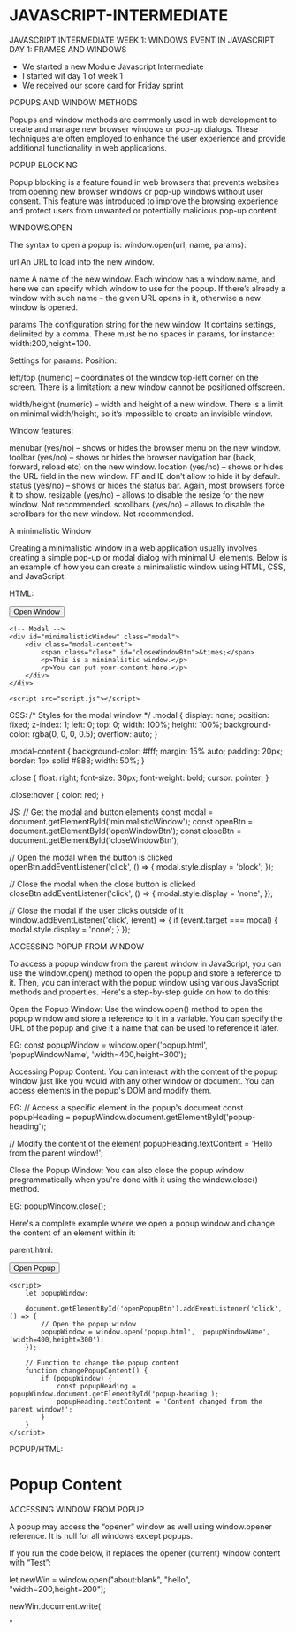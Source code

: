# JAVASCRIPT-INTERMEDIATE

JAVASCRIPT INTERMEDIATE
WEEK 1: WINDOWS EVENT IN JAVASCRIPT
DAY 1: FRAMES AND WINDOWS
-	We started a new Module Javascript Intermediate
-	I started wit day 1 of week 1
-	We received our score card for Friday sprint

POPUPS AND WINDOW METHODS

Popups and window methods are commonly used in web development to create and manage new browser windows or pop-up dialogs. These techniques are often employed to enhance the user experience and provide additional functionality in web applications.

POPUP BLOCKING

Popup blocking is a feature found in web browsers that prevents websites from opening new browser windows or pop-up windows without user consent. This feature was introduced to improve the browsing experience and protect users from unwanted or potentially malicious pop-up content.

WINDOWS.OPEN

The syntax to open a popup is: window.open(url, name, params):

url
An URL to load into the new window.

name
A name of the new window. Each window has a window.name, and here we can specify which window to use for the popup. If there’s already a window with such name – the given URL opens in it, otherwise a new window is opened.

params
The configuration string for the new window. It contains settings, delimited by a comma. There must be no spaces in params, for instance: width:200,height=100.

Settings for params:
Position:

left/top (numeric) – coordinates of the window top-left corner on the screen. There is a limitation: a new window cannot be positioned offscreen.

width/height (numeric) – width and height of a new window. There is a limit on minimal width/height, so it’s impossible to create an invisible window.

Window features:

menubar (yes/no) – shows or hides the browser menu on the new window.
toolbar (yes/no) – shows or hides the browser navigation bar (back, forward, reload etc) on the new window.
location (yes/no) – shows or hides the URL field in the new window. FF and IE don’t allow to hide it by default.
status (yes/no) – shows or hides the status bar. Again, most browsers force it to show.
resizable (yes/no) – allows to disable the resize for the new window. Not recommended.
scrollbars (yes/no) – allows to disable the scrollbars for the new window. Not recommended.

A minimalistic Window

Creating a minimalistic window in a web application usually involves creating a simple pop-up or modal dialog with minimal UI elements. Below is an example of how you can create a minimalistic window using HTML, CSS, and JavaScript:

HTML:
<!DOCTYPE html>
<html lang="en">
<head>
    <meta charset="UTF-8">
    <meta name="viewport" content="width=device-width, initial-scale=1.0">
    <title>Minimalistic Window</title>
    <link rel="stylesheet" href="styles.css">
</head>
<body>
    <button id="openWindowBtn">Open Window</button>

    <!-- Modal -->
    <div id="minimalisticWindow" class="modal">
        <div class="modal-content">
            <span class="close" id="closeWindowBtn">&times;</span>
            <p>This is a minimalistic window.</p>
            <p>You can put your content here.</p>
        </div>
    </div>

    <script src="script.js"></script>
</body>
</html>

CSS: 
/* Styles for the modal window */
.modal {
    display: none;
    position: fixed;
    z-index: 1;
    left: 0;
    top: 0;
    width: 100%;
    height: 100%;
    background-color: rgba(0, 0, 0, 0.5);
    overflow: auto;
}

.modal-content {
    background-color: #fff;
    margin: 15% auto;
    padding: 20px;
    border: 1px solid #888;
    width: 50%;
}

.close {
    float: right;
    font-size: 30px;
    font-weight: bold;
    cursor: pointer;
}

.close:hover {
    color: red;
}

JS: 
// Get the modal and button elements
const modal = document.getElementById('minimalisticWindow');
const openBtn = document.getElementById('openWindowBtn');
const closeBtn = document.getElementById('closeWindowBtn');

// Open the modal when the button is clicked
openBtn.addEventListener('click', () => {
    modal.style.display = 'block';
});

// Close the modal when the close button is clicked
closeBtn.addEventListener('click', () => {
    modal.style.display = 'none';
});

// Close the modal if the user clicks outside of it
window.addEventListener('click', (event) => {
    if (event.target === modal) {
        modal.style.display = 'none';
    }
});

ACCESSING POPUP FROM WINDOW

To access a popup window from the parent window in JavaScript, you can use the window.open() method to open the popup and store a reference to it. Then, you can interact with the popup window using various JavaScript methods and properties. Here's a step-by-step guide on how to do this:

Open the Popup Window:
Use the window.open() method to open the popup window and store a reference to it in a variable. You can specify the URL of the popup and give it a name that can be used to reference it later.

EG:
const popupWindow = window.open('popup.html', 'popupWindowName', 'width=400,height=300');

Accessing Popup Content:
You can interact with the content of the popup window just like you would with any other window or document. You can access elements in the popup's DOM and modify them.

EG:
// Access a specific element in the popup's document
const popupHeading = popupWindow.document.getElementById('popup-heading');

// Modify the content of the element
popupHeading.textContent = 'Hello from the parent window!';

Close the Popup Window:
You can also close the popup window programmatically when you're done with it using the window.close() method.

EG:
popupWindow.close();

Here's a complete example where we open a popup window and change the content of an element within it:

parent.html:
<!DOCTYPE html>
<html lang="en">
<head>
    <meta charset="UTF-8">
    <meta name="viewport" content="width=device-width, initial-scale=1.0">
    <title>Parent Window</title>
</head>
<body>
    <button id="openPopupBtn">Open Popup</button>
    
    <script>
        let popupWindow;

        document.getElementById('openPopupBtn').addEventListener('click', () => {
            // Open the popup window
            popupWindow = window.open('popup.html', 'popupWindowName', 'width=400,height=300');
        });

        // Function to change the popup content
        function changePopupContent() {
            if (popupWindow) {
                const popupHeading = popupWindow.document.getElementById('popup-heading');
                popupHeading.textContent = 'Content changed from the parent window!';
            }
        }
    </script>
</body>
</html>
 
POPUP/HTML:
<!DOCTYPE html>
<html lang="en">
<head>
    <meta charset="UTF-8">
    <meta name="viewport" content="width=device-width, initial-scale=1.0">
    <title>Popup Window</title>
</head>
<body>
    <h1 id="popup-heading">Popup Content</h1>
</body>
</html>

ACCESSING WINDOW FROM POPUP

A popup may access the “opener” window as well using window.opener reference. It is null for all windows except popups.

If you run the code below, it replaces the opener (current) window content with “Test”:

let newWin = window.open("about:blank", "hello", "width=200,height=200");

newWin.document.write(

  "<script>window.opener.document.body.innerHTML = 'Test'<\/script>"

);

So the connection between the windows is bidirectional: the main window and the popup have a reference to each other.

CLOSING A POPUP

To close a window: win.close().

To check if a window is closed: win.closed.

Technically, the close() method is available for any window, but window.close() is ignored by most browsers if window is not created with window.open(). So it’ll only work on a popup.

The closed property is true if the window is closed. That’s useful to check if the popup (or the main window) is still open or not. A user can close it anytime, and our code should take that possibility into account.

This code loads and then closes the window:

let newWindow = open('/', 'example', 'width=300,height=300');

newWindow.onload = function() {

  newWindow.close();

  alert(newWindow.closed); // true

};

SCROLLING AND RESIZING 

There are methods to move/resize a window:

win.moveBy(x,y)

Move the window relative to current position x pixels to the right and y pixels down. Negative values are allowed (to move left/up).

win.moveTo(x,y)

Move the window to coordinates (x,y) on the screen.

win.resizeBy(width,height)

Resize the window by given width/height relative to the current size. Negative values are allowed.

win.resizeTo(width,height)

Resize the window to the given size.

There’s also window.onresize event.

Only popups
To prevent abuse, the browser usually blocks these methods. They only work reliably on popups that we opened, that have no additional tabs.

No minification/maximization
JavaScript has no way to minify or maximize a window. These OS-level functions are hidden from Frontend-developers.

Move/resize methods do not work for maximized/minimized windows.

SCROLLING A WINDOW

You can scroll a window in JavaScript using the window.scrollTo() method or by manipulating the scrollTop and scrollLeft properties of the window's document or an element within it.

win.scrollBy(x,y)

Scroll the window x pixels right and y down relative the current scroll. Negative values are allowed.

win.scrollTo(x,y)

Scroll the window to the given coordinates (x,y).

elem.scrollIntoView(top = true)

Scroll the window to make elem show up at the top (the default) or at the bottom for elem.scrollIntoView(false).

There’s also window.onscroll event.

Focus/Blur on a window

Theoretically, there are window.focus() and window.blur() methods to focus/unfocus on a window. Also there are focus/blur events that allow to focus a window and catch the moment when the visitor switches elsewhere.

In the past evil pages abused those. For instance, look at this code:

window.onblur = () => window.focus();

When a user attempts to switch out of the window (blur), it brings it back to focus. The intention is to “lock” the user within the window.

So, there are limitations that forbid the code like that. There are many limitations to protect the user from ads and evils pages. They depend on the browser.

For instance, a mobile browser usually ignores that call completely. Also focusing doesn’t work when a popup opens in a separate tab rather than a new window.

Still, there are some things that can be done.

For instance:

When we open a popup, it’s might be a good idea to run a newWindow.focus() on it. Just in case, for some OS/browser combinations it ensures that the user is in the new window now.
If we want to track when a visitor actually uses our web-app, we can track window.onfocus/onblur. That allows us to suspend/resume in-page activities, animations etc. But please note that the blur event means that the visitor switched out from the window, but they still may observe it. The window is in the background, but still may be visible.

Coding Popups

Creating popups in web development can be done using a variety of techniques, including HTML, CSS, and JavaScript.

MY VIEWS ON THE DAY

Today we started with the new Module Intermediate JavaScript.

I have covered the following:
- Popups and windows
- Window.open
- Settings for params
- Windows features
- A minimalistic window
- Accessing popup from window
- Accessing window from popup
- Closing a Popup
- Scrolling and resizing
- Scrolling a window
- Focus/Blur on a window 
- Coding popup

JAVASCRIPT INTERMEDIATE
WEEK 1
DAY 2: CROSS WINDOW COMMUNICATION
-	I started my day with updating my padlet
-	I started with day 2 of week 1

SAME ORIGIN 

Two URLs are said to have the “same origin” if they have the same protocol, domain, and port.

These URLs all share the same origin:

http://site.com
http://site.com/
http://site.com/my/page.html
These ones do not:

http://www.site.com (another domain: www.matters)
http://site.org (another domain: .orgmatters)
https://site.com (another protocol: https)
http://site.com:8080 (another port: 8080)
The “Same Origin” policy states that:

if we have a reference to another window, e.g. a popup created by window.open or a window inside <iframe>, and that window comes from the same origin, then we have full access to that window.

otherwise, if it comes from another origin, then we can’t access the content of that window: variables, document, anything. The only exception is location: we can change it (thus redirecting the user). But we cannot read the location (so we can’t see where the user is now, no information leak).

IN ACTION: IFRAME

An iframe (inline frame) is an HTML element that allows you to embed another HTML document within the current document. It's commonly used to display external content or a different webpage within a specific section of your web page.

Windows on subdomains: document.domain

By definition, two URLs with different domains have different origins.

But if windows share the same second-level domain, for instance, john.site.com, peter.site.com, and site.com (so that their common second-level domain is site.com), we can make the browser ignore that difference, so that they can be treated as coming from the “same origin” for the purposes of cross-window communication.

To make it work, each such window should run the code:

document.domain = 'site.com';

That’s all. Now they can interact without limitations. Again, that’s only possible for pages with the same second-level domain.

Iframe: wrong document pitfall

The "Wrong Document" error often occurs when trying to manipulate elements within an iframe. This error happens because JavaScript code running in the parent document attempts to access or modify elements inside the iframe as if they were part of the parent document's DOM. However, the iframe's content is in a separate document, and direct access from the parent document is restricted due to security reasons.

To avoid the "Wrong Document" pitfall and interact with elements inside an iframe correctly, you can follow these steps:

Access the iframe element:
First, select the iframe element within the parent document. You can do this using JavaScript's querySelector or getElementById methods, depending on how you've structured your HTML.

javascript

const iframe = document.querySelector('iframe'); // Or use getElementById if the iframe has an ID attribute
Wait for the iframe to load:
To ensure that the iframe's content is fully loaded and accessible, attach an event listener to the iframe's load event. This event is triggered when the iframe's content is loaded and ready for interaction.

javascript

iframe.addEventListener('load', () => {
    // Code to interact with iframe content goes here
});
Access elements within the iframe:
Inside the load event listener, you can access the document of the iframe using the contentDocument or contentWindow.document property. This allows you to interact with elements within the iframe as if you were working with the DOM of the iframe's content document.

javascript

iframe.addEventListener('load', () => {
    const iframeDocument = iframe.contentDocument || iframe.contentWindow.document;

    // Now you can access and manipulate elements within the iframeDocument
    const iframeButton = iframeDocument.getElementById('buttonId');
    iframeButton.addEventListener('click', () => {
        alert('Button inside the iframe was clicked!');
    });
});
By following these steps, you can safely and correctly interact with elements inside an iframe without encountering the "Wrong Document" error. Remember that cross-origin restrictions may apply, and you need permission from the iframe's source if the iframe content is hosted on a different domain to access or modify its contents.
COLLECTION: WINDOWS.FRAMES

An alternative way to get a window object for <iframe>– is to get it from the named collectionwindow.frames:

- By number: window.frames[0] – the window object for the first frame in the document.
- By name: window.frames.iframeName – the window object for the frame withname="iframeName".

An iframe may have other iframes inside. The corresponding window objects form a hierarchy.

Navigation links are:

- window.frames – the collection of “children” windows (for nested frames).
- window.parent – the reference to the “parent” (outer) window.
- window.top – the reference to the topmost parent window.

THE "SANDBOX" IFRAME ATTRIBUTE

The sandbox attribute allows for the exclusion of certain actions inside an <iframe> in order to prevent it from executing untrusted code. It “sandboxes” the iframe by treating it as coming from another origin and/or applying other limitations.

There’s a “default set” of restrictions applied for <iframe sandbox src="...">. But it can be relaxed if we provide a space-separated list of restrictions that should not be applied as a value of the attribute, like this: <iframe sandbox="allow-forms allow-popups">.

In other words, an empty "sandbox" attribute puts the strictest limitations possible, but we can put a space-delimited list of those that we want to lift.

Here’s a list of limitations:

allow-same-origin
By default "sandbox" forces the “different origin” policy for the iframe. In other words, it makes the browser to treat the iframe as coming from another origin, even if its src points to the same site. With all implied restrictions for scripts. This option removes that feature.

allow-top-navigation
Allows the iframe to change parent.location.

allow-forms
Allows to submit forms from iframe.

allow-scripts
Allows to run scripts from the iframe.

allow-popups
Allows to window.open popups from the iframe

CROSS WINDOW MESSAGING

The postMessage interface allows windows to talk to each other no matter which origin they are from.

So, it’s a way around the “Same Origin” policy. It allows a window from john-smith.com to talk to gmail.comand exchange information, but only if they both agree and call corresponding JavaScript functions. That makes it safe for users.

The interface has two parts.

postMessage
The window that wants to send a message calls postMessage method of the receiving window. In other words, if we want to send the message to win, we should call win.postMessage(data, targetOrigin).

Arguments:

data
The data to send. Can be any object, the data is cloned using the “structured cloning algorithm”. IE supports only strings, so we should JSON.stringify complex objects to support that browser.

targetOrigin
Specifies the origin for the target window, so that only a window from the given origin will get the message.

The targetOrigin is a safety measure. Remember, if the target window comes from another origin, we can’t read it’s location in the sender window. So we can’t be sure which site is open in the intended window right now: the user could navigate away, and the sender window has no idea about it.

Specifying targetOrigin ensures that the window only receives the data if it’s still at the right site. Important when the data is sensitive.

onmessage
To receive a message, the target window should have a handler on the message event. It triggers when postMessage is called (and targetOrigin check is successful).

The event object has special properties:

data
The data from postMessage.

origin
The origin of the sender, for instance http://javascript.info.

source
The reference to the sender window. We can immediately source.postMessage(...) back if we want.

To assign that handler, we should use addEventListener, a short syntax window.onmessage does not work.

MY VIEWS ON THE DAY

- The most important about was learning more about iframes.

- All the activities were beneficial because they are assisting on what to put on our Dev Team website.

- Activities were not that tricky they were just guiding on what to put on our project.

DAY 2 REFLECTION:

- Cross window communication.
- Same origin
- In action: iframe
- Windows on subdomain: document.domain
- iframe: wrong document pitfall
- Collection: window.frames
- The "sandbox" iframe attribute
- Cross window messaging
- postMessage 
- Arguments: data, targetOrigin

DAY 3: THE CLICKJACKING ATTACKS
Clickjacking

Clickjacking, also known as a UI (User Interface) redress attack or UI redressing, is a malicious technique where an attacker tricks a user into clicking on something different from what the user perceives, thereby potentially performing actions without the user's knowledge or consent. The attacker usually accomplishes this by overlaying a legitimate UI element with a deceptive one.

Here are some important points about clickjacking attacks:

How It Works:

Attackers create a website or web page containing an iframe or multiple iframes.
They position these iframes in a way that they are invisible or transparent to the user.
The iframes load legitimate websites or web applications in the background.
The attacker's page may contain deceptive elements like buttons or links that are positioned directly over the invisible iframes.
Deceptive Actions:

When users interact with what they perceive as legitimate UI elements (e.g., clicking a button or link), they are actually interacting with the hidden iframes.
This can lead to unintended actions, such as making financial transactions, changing account settings, or posting social media content without the user's consent.
Preventing Clickjacking:

Frame Busting: Website owners can use frame-busting techniques to prevent their sites from being loaded within iframes on other domains. This helps protect against clickjacking attacks.
X-Frame-Options Header: Servers can send an HTTP response header called "X-Frame-Options" to instruct browsers not to render the page in an iframe or to allow it only from specific domains.
Content Security Policy (CSP): Implementing a CSP can help control which sources are allowed to load content in iframes.
JavaScript: Websites can use JavaScript to detect if their page is loaded within an iframe and take appropriate actions, such as redirecting to the main page.
Protection for Users:

Users should be cautious when clicking on unfamiliar or suspicious links.
Modern browsers often have security features to prevent clickjacking, but users should keep their browsers updated.
Real-World Scenarios:

Clickjacking can be used for various malicious purposes, including stealing sensitive information, spreading malware, or tricking users into sharing their social media accounts.
Legitimate Use Cases:

While clickjacking is typically malicious, there are legitimate use cases for UI overlay, such as for accessibility features, lightboxes, or interactive widgets. In these cases, it's important for website owners to implement security measures to prevent misuse.
Clickjacking is a security concern that both website owners and users need to be aware of, and it emphasizes the importance of security measures and best practices in web development to protect against such attacks.

OLD SCHOOL DEFENSES (WEAK)

The oldest defense is a bit of JavaScript which forbids opening the page in a frame (so-called “framebusting”).

That looks like this:

if (top != window) {

  top.location = window.location;

}

That is: if the window finds out that it’s not on top, then it automatically makes itself the top.

This is not a reliable defense, because there are many ways to hack around it. Let’s cover a few.

Blocking top-navigation
We can block the transition caused by changing top.location in beforeunload event handler.

The top page (enclosing one, belonging to the hacker) sets a preventing handler to it, like this:

window.onbeforeunload = function() {

  return false;

};

When the iframe tries to change top.location, the visitor gets a message asking them whether they want to leave.

In most cases the visitor would answer negatively because they don’t know about the iframe – all they can see is the top page, there’s no reason to leave. So top.location won’t change!

Sandbox attribute
One of the things restricted by the sandbox attribute is navigation. A sandboxed iframe may not change top.location.

So we can add the iframe with sandbox="allow-scripts allow-forms". That would relax the restrictions, permitting scripts and forms. But we omit allow-top-navigation so that changing top.location is forbidden.

Here’s the code:

<iframe sandbox="allow-scripts allow-forms" src="facebook.html"></iframe>

There are other ways to work around that simple protection too.

X-FRAME-OPTIONS

The server-side header X-Frame-Options can permit or forbid displaying the page inside a frame.

It must be sent exactly as HTTP-header: the browser will ignore it if found in HTML <meta> tag. So, <meta http-equiv="X-Frame-Options"...> won’t do anything.

The header may have 3 values:

DENY
Never ever show the page inside a frame.

SAMEORIGIN
Allow inside a frame if the parent document comes from the same origin.

ALLOW-FROM domain
Allow inside a frame if the parent document is from the given domain.

For instance, Twitter uses X-Frame-Options: SAMEORIGIN.

Here’s the result:

<iframe src="https://twitter.com"></iframe>

Depending on your browser, the iframe above is either empty or alerting you that the browser won’t permit that page to be navigating in this way.

Showing with disabled functionality
The X-Frame-Options header has a side-effect. Other sites won’t be able to show our page in a frame, even if they have good reasons to do so.

So there are other solutions… For instance, we can “cover” the page with a <div> with styles height: 100%; width: 100%;, so that it will intercept all clicks. That <div> is to be removed if window == top or if we figure out that we don’t need the protection.

SAMESITE COOKIE ATTRIBUTE

The SameSite cookie attribute is a security feature introduced in web browsers to control how cookies are sent with cross-origin requests. It helps mitigate certain types of cross-site request forgery (CSRF) and cross-site scripting (XSS) attacks by restricting when cookies can be sent along with a request. The SameSite attribute can have one of three values: Strict, Lax, or None.

Strict (SameSite=Strict):

Cookies with the SameSite=Strict attribute are only sent in first-party, same-site requests. They are not sent in cross-site requests.
This setting provides the highest level of security and helps prevent CSRF attacks, but it can break some functionality that relies on cross-site requests.
Lax (SameSite=Lax):

Cookies with the SameSite=Lax attribute are sent in first-party requests (i.e., requests originating from the same site), as well as in top-level navigation requests that originate from a link (e.g., when a user clicks a link to go to another site).
However, cookies are not sent in cross-site requests triggered by third-party resources, such as images, scripts, or iframes.
This setting strikes a balance between security and usability.
None (SameSite=None):

Cookies with the SameSite=None attribute are sent with all requests, regardless of their origin.
This setting is often used when you need to enable cookies for cross-origin requests, such as for single sign-on (SSO) or embedding third-party content via iframes.
When setting SameSite=None, you should also set the Secure attribute to ensure that the cookie is only sent over HTTPS connections.

Clickjacking Presentation

Clickjacking is a malicious technique used in web security attacks where an attacker tricks a user into clicking on a visible element on a web page that is different from what the user perceives. This can lead to unintended actions, often without the user's knowledge or consent. Clickjacking is also known as a UI (User Interface) redress attack or UI redressing.

Here's how clickjacking typically works:

Deceptive Overlay: The attacker creates a web page that contains a visible element (e.g., a button, a game, or an enticing link) that the user is likely to click on.

Hidden Content: Beneath this visible element, the attacker places invisible or transparent iframes that load other web pages or applications. These hidden iframes are positioned in a way that aligns with the visible element.

User Interaction: When the user interacts with the visible element (e.g., clicks on it), they are actually clicking on the invisible iframes underneath. Since the user cannot see the hidden content, they may not realize that they are taking actions on a different web page.

Unintended Actions: The attacker can control the content within the hidden iframes to perform actions on behalf of the user. These actions can range from posting social media updates to making financial transactions or changing account settings, depending on the context of the clickjacking attack.

User Unawareness: Because the user sees the visible element and not the hidden iframes, they remain unaware that their actions are being exploited by the attacker.

To protect against clickjacking attacks, web developers and website owners can implement several security measures:

Frame Busting: Implement frame-busting techniques to prevent your website from being embedded within iframes on other domains.

X-Frame-Options Header: Set the "X-Frame-Options" HTTP response header to control how your site can be framed. You can specify whether it should not be framed at all, be allowed from the same origin, or be allowed from specific domains.

Content Security Policy (CSP): Implement a CSP that restricts which sources are allowed to load content in iframes.

JavaScript Protections: Use JavaScript to detect if your page is loaded within an iframe and take appropriate actions, such as redirecting to the main page.

It's crucial for both website owners and users to be aware of the risks associated with clickjacking and take steps to prevent falling victim to or facilitating such attacks. Users should exercise caution when clicking on unfamiliar or suspicious links, and developers should implement best practices to secure their web applications against clickjacking vulnerabilities.


DAY 4: ARRAYBUFFER AND BINARY ARRAY

ArrayBuffer

An ArrayBuffer is a built-in object in JavaScript that represents a fixed-length binary data buffer. It is part of the JavaScript Typed Array specification and is used to work with raw binary data directly. Unlike regular JavaScript arrays, which can hold elements of various data types, an ArrayBuffer can only store binary data.

In web-development, we meet binary data mostly while dealing with files (create, upload, download). Another typical use case is image processing.

That’s all possible in JavaScript, and binary operations are high-performant.

Although, there’s a bit of confusion because there are many classes. To name a few:

ArrayBuffer, Uint8Array, DataView, Blob, File, etc.

Binary data in JavaScript is implemented in a non-standard way, compared to other languages. But when we sort things out, everything becomes fairly simple.

The basic binary object is ArrayBuffer – a reference to a fixed-length contiguous memory area.

We create it like this:

let buffer = new ArrayBuffer(16); // create a buffer of length 16

alert(buffer.byteLength); // 16

This allocates a contiguous memory area of 16 bytes and pre-fills it with zeroes.

ArrayBuffer is not an array of something

Let’s eliminate a possible source of confusion. ArrayBuffer has nothing in common with Array:

It has a fixed length, we can’t increase or decrease it.
It takes exactly that much space in the memory.
To access individual bytes, another “view” object is needed, not buffer[index].
ArrayBuffer is a memory area. What’s stored in it? It has no clue. Just a raw sequence of bytes.

To manipulate an ArrayBuffer, we need to use a “view” object.

A view object does not store anything on its own. It’s the “eyeglasses” that give an interpretation of the bytes stored in the ArrayBuffer.

For instance:

Uint8Array – treats each byte in ArrayBufferas a separate number, with possible values are from 0 to 255 (a byte is 8-bit, so it can hold only that much). Such value is called a “8-bit unsigned integer”.
Uint16Array – treats every 2 bytes as an integer, with possible values from 0 to 65535. That’s called a “16-bit unsigned integer”.
Uint32Array – treats every 4 bytes as an integer, with possible values from 0 to 4294967295. That’s called a “32-bit unsigned integer”.
Float64Array – treats every 8 bytes as a floating point number with possible values from 5.0x10-324to 1.8x10308.
So, the binary data in an ArrayBuffer of 16 bytes can be interpreted as 16 “tiny numbers”, or 8 bigger numbers (2 bytes each), or 4 even bigger (4 bytes each), or 2 floating-point values with high precision (8 bytes each).

ArrayBuffer is the core object, the root of everything, the raw binary data.

But if we’re going to write into it, or iterate over it, basically for almost any operation – we must use a view, e.g:

let buffer = new ArrayBuffer(16); // create a buffer of length 16

let view = new Uint32Array(buffer); // treat buffer as a sequence of 32-bit integers

alert(Uint32Array.BYTES_PER_ELEMENT); // 4 bytes per integer

alert(view.length); // 4, it stores that many integers

alert(view.byteLength); // 16, the size in bytes

// let's write a value

view[0] = 123456;

// iterate over values

for(let num of view) {

  alert(num); // 123456, then 0, 0, 0 (4 values total)

}

TYPEDARRAY

The common term for all these views (Uint8Array, Uint32Array, etc) is TypedArray. They share the same set of methods and properties.

They are much more like regular arrays: have indexes and iterable.

A typed array constructor (be it Int8Array or Float64Array, doesn’t matter) behaves differently depending on argument types.

There are 5 variants of arguments:

new TypedArray(buffer, [byteOffset], [length]);

new TypedArray(object);

new TypedArray(typedArray);

new TypedArray(length);

new TypedArray();

1. If an ArrayBuffer argument is supplied, the view is created over it. We used that syntax already.

Optionally we can provide byteOffset to start from (0 by default) and the length (till the end of the buffer by default), then the view will cover only a part of the buffer.

2. If an Array, or any array-like object is given, it creates a typed array of the same length and copies the content.

We can use it to pre-fill the array with the data:

let arr = new Uint8Array([0, 1, 2, 3]);
alert( arr.length ); // 4, created binary array of the same length
alert( arr[1] ); // 1, filled with 4 bytes (unsigned 8-bit integers) with given values
3. If another TypedArray is supplied, it does the same: creates a typed array of the same length and copies values. Values are converted to the new type in the process, if needed.

let arr16 = new Uint16Array([1, 1000]);
let arr8 = new Uint8Array(arr16);
alert( arr8[0] ); // 1
alert( arr8[1] ); // 232, tried to copy 1000, but can't fit 1000 into 8 bits (explanations below)
4. For a numeric argument length – creates the typed array to contain that many elements. Its byte length will be length multiplied by the number of bytes in a single item TypedArray.BYTES_PER_ELEMENT:

let arr = new Uint16Array(4); // create typed array for 4 integers
alert( Uint16Array.BYTES_PER_ELEMENT ); // 2 bytes per integer
alert( arr.byteLength ); // 8 (size in bytes)
5. Without arguments, creates an zero-length typed array.

We can create a TypedArray directly, without mentioning ArrayBuffer. But a view cannot exist without an underlying ArrayBuffer, so gets created automatically in all these cases except the first one (when provided).

To access the ArrayBuffer, there are properties:

arr.buffer – references the ArrayBuffer.
arr.byteLength – the length of the ArrayBuffer.
So, we can always move from one view to another:

let arr8 = new Uint8Array([0, 1, 2, 3]);
// another view on the same data
let arr16 = new Uint16Array(arr8.buffer);
Here’s the list of typed arrays:

Uint8Array, Uint16Array, Uint32Array – for integer numbers of 8, 16 and 32 bits.
Uint8ClampedArray – for 8-bit integers, “clamps” them on assignment (see below).
Int8Array, Int16Array, Int32Array – for signed integer numbers (can be negative).
Float32Array, Float64Array – for signed floating-point numbers of 32 and 64 bits.
No int8 or similar single-valued types

Please note, despite of the names like Int8Array, there’s no single-value type like int, or int8 in JavaScript.

That’s logical, as Int8Array is not an array of these individual values, but rather a view on ArrayBuffer

OUT-OF-BOUNDS BEHAVIOUR

Out-of-bounds behavior, in the context of programming, refers to what happens when you attempt to access or manipulate data at a memory location or array index that is outside the valid range of memory allocated for that data structure. This behavior is highly dependent on the programming language, the data structure being used, and the memory management system in place.

TYPEDARRAY METHODS

TypedArray has regular Array methods, with notable exceptions.

We can iterate, map, slice, find, reduce, etc.

There are a few things we can’t do though:

No splice – we can’t “delete” a value, because typed arrays are views on a buffer, and these are fixed, contiguous areas of memory. All we can do is to assign a zero.
No concat method.
There are two additional methods:

arr.set(fromArr, [offset]) copies all elements from fromArr to the arr, starting at position offset (0 by default).
arr.subarray([begin, end]) creates a new view of the same type from begin to end (exclusive). That’s similar to slice method (that’s also supported), but doesn’t copy anything – just creates a new view, to operate on the given piece of data.
These methods allow us to copy typed arrays, mix them, create new arrays from existing ones, and so on.

DATAVIEW

DataView is a special super-flexible “untyped” view over ArrayBuffer. It allows accessing the data on any offset in any format.

For typed arrays, the constructor dictates what the format is. The whole array is supposed to be uniform. The i-th number is arr[i].
With DataView we access the data with methods like .getUint8(i) or .getUint16(i). We choose the format at method call time instead of the construction time.
The syntax:

new DataView(buffer, [byteOffset], [byteLength])

buffer – the underlying ArrayBuffer. Unlike typed arrays, DataView doesn’t create a buffer on its own. We need to have it ready.
byteOffset – the starting byte position of the view (by default 0).
byteLength – the byte length of the view (by default till the end of buffer).

CODE PRACTICE

function concatUint8Arrays(arrays) {
  // Calculate the total length of the concatenated array
  let totalLength = 0;
  for (const array of arrays) {
    totalLength += array.length;
  }

  // Create a new Uint8Array with the total length
  const result = new Uint8Array(totalLength);

  // Copy the contents of input arrays into the result array
  let offset = 0;
  for (const array of arrays) {
    result.set(array, offset);
    offset += array.length;
  }

  return result;
}

// Example usage:
const array1 = new Uint8Array([1, 2, 3]);
const array2 = new Uint8Array([4, 5, 6]);
const concatenatedArray = concatUint8Arrays([array1, array2]);

console.log(concatenatedArray); // Outputs: Uint8Array [ 1, 2, 3, 4, 5, 6 ]

DAY 5 ASSESSMENT DAY

We wrote an assessment
and after the assessment i got busy with my portfolio.

JAVASCRIPT INTERMEDIATE
WEEK2: FILES PATTERN AND FLAGS
DAY 1: FILE OBJECTS

FETCH

In JavaScript, the `fetch` API is used for making network requests, typically to retrieve data from a remote server or to send data to a server. It provides a more modern and flexible way to work with HTTP requests compared to older methods like `XMLHttpRequest`. The `fetch` API is promise-based, which makes it suitable for handling asynchronous operations.

Here's how to use the `fetch` API in JavaScript:

1. **Basic Usage**:

   The simplest usage of the `fetch` function involves providing the URL of the resource you want to fetch. It returns a promise that resolves to the `Response` object representing the response to the request.

   ```javascript
   fetch('https://api.example.com/data')
     .then(response => {
       if (!response.ok) {
         throw new Error('Network response was not ok');
       }
       return response.json(); // Parse the response as JSON
     })
     .then(data => {
       // Work with the data
       console.log(data);
     })
     .catch(error => {
       console.error('There was a problem with the fetch operation:', error);
     });
   ```

2. **Handling JSON Data**:

   In the above example, `response.json()` is used to parse the response body as JSON. This is a common practice when dealing with APIs that return JSON data.

3. **Handling Errors**:

   The `fetch` API doesn't throw an error for HTTP error responses (e.g., 404 or 500). You need to check the `response.ok` property or use the `throw` statement as shown in the example to handle such cases.

4. **Setting Request Options**:

   You can customize the request by providing an optional second argument to the `fetch` function. This argument is an object where you can set various options like headers, HTTP method, and request body.

   ```javascript
   fetch('https://api.example.com/data', {
     method: 'POST',
     headers: {
       'Content-Type': 'application/json',
       // Add other headers as needed
     },
     body: JSON.stringify({ key: 'value' }),
   })
     .then(response => response.json())
     .then(data => {
       // Handle the response data
     })
     .catch(error => {
       console.error('Error:', error);
     });
   ```

5. **Async/Await**:

   You can also use async/await syntax to make the code more readable:

   ```javascript
   async function fetchData() {
     try {
       const response = await fetch('https://api.example.com/data');
       if (!response.ok) {
         throw new Error('Network response was not ok');
       }
       const data = await response.json();
       console.log(data);
     } catch (error) {
       console.error('Error:', error);
     }
   }

   fetchData();
   ```

6. **Cross-Origin Requests (CORS)**:

   When making requests to a different origin (domain), you may encounter Cross-Origin Resource Sharing (CORS) restrictions. The server must include appropriate CORS headers to allow your web page to make requests to it.

7. **Working with Headers and Cookies**:

   You can manipulate headers and cookies using the `Headers` and `Request` objects to send custom headers or cookies with your request.

The `fetch` API is powerful and flexible, making it suitable for a wide range of HTTP request scenarios in web development.

JavaScript can send network requests to the server and load new information whenever is needed.

For example, we can:

Submit an order,

Load user information,

Receive latest updates from the server,

· …etc.

…And all of that without reloading the page!

There’s an umbrella term “AJAX” (abbreviated Asynchronous Javascript And Xml) for that. We don’t have to use XML though: the term comes from old times, that’s that word is there.

There are multiple ways to send a network request and get information from the server.

The fetch() method is modern and versatile, so we’ll start with it. It evolved for several years and continues to improve, right now the support is pretty solid among browsers.

The basic syntax is:

let promise = fetch(url, [options])

url – the URL to access.

options – optional parameters: method, headers etc.

The browser starts the request right away and returns a promise.

Getting a response is usually a two-stage process.

First, the promise resolves with an object of the built-in Response class as soon as the server responds with headers.

So we can check HTTP status, to see whether it is successful or not, check headers, but don’t have the body yet.

The promise rejects if the fetch was unable to make HTTP-request, e.g. network problems, or there’s no such site. HTTP-errors, even such as 404 or 500, are considered a normal flow.

We can see them in response properties:

· ok – boolean, true if the HTTP status code is 200-299.

status – HTTP status code.

ACTIVITY 3

Response provides multiple promise-based methods to access the body in various formats:

response.json() – parse the response as JSON object,
response.text() – return the response as text,
response.formData() – return the response as FormData object (form/multipart encoding, explained in the next chapter),
response.blob() – return the response as Blob(binary data with type),
response.arrayBuffer() – return the response as ArrayBuffer (pure binary data),
additionally, response.body is a ReadableStreamobject, it allows to read the body chunk-by-chunk, we’ll see an example later.

But there’s a list of forbidden HTTP headers that we can’t set:

· Accept-Charset, Accept-Encoding

· Access-Control-Request-Headers

· Access-Control-Request-Method

· Connection

· Content-Length

· Cookie, Cookie2

· Date

· DNT

· Expect

· Host

· Keep-Alive

· Origin

· Referer

· TE

· Trailer

· Transfer-Encoding

· Upgrade

· Via

· Proxy-*

· Sec-*

These headers ensure proper and safe HTTP, so they are controlled exclusively by the browser.

POST REQUEST

To make a POST request, or a request with another method, we need to use fetch options:

method – HTTP-method, e.g. POST,
body – one of:
a string (e.g. JSON),
FormData object, to submit the data as form/multipart,
Blob/BufferSource to send binary data,
URLSearchParams, to submit the data in x-www-form-urlencoded encoding, rarely used.

In JavaScript, you can make a POST request using the 'fetch'  API, which allows you to send data to server.

SENDING AN IMAGE

- We can also submit binary data directly using Blob or BufferSource. 
- Sending an image in a POST Request using JavaScript, you can use the 'fetch' API to send the message as part of the request body.

Response properties:

response.status – HTTP code of the response,

response.ok – true is the status is 200-299.

response.headers – Map-like object with HTTP headers.

Methods to get response body:

response.json() – parse the response as JSON object,

response.text() – return the response as text,

response.formData() – return the response as FormData object (form/multipart encoding, see the next chapter),

response.blob() – return the response as Blob(binary data with type),

response.arrayBuffer() – return the response as ArrayBuffer (pure binary data),

Fetch options so far:

method – HTTP-method,

headers – an object with request headers (not any header is allowed),

body – string, FormData, BufferSource, Blob or UrlSearchParams object to send.

ACTIVITY 4: FETCH USERS FROM GITHUB

To fetch users from GitHub using JavaScript, you can make a GET request to the GitHub API. The GitHub API provides endpoints for retrieving information about users, repositories, and more. Here's an example of how to fetch users from GitHub using the `fetch` API:

```javascript
// Define the GitHub API endpoint for searching users
const apiUrl = 'https://api.github.com/search/users';

// Define the query parameters for the search (e.g., searching for users with the username "example")
const queryParams = {
  q: 'example', // Replace 'example' with your desired search query
};

// Build the URL with query parameters
const url = new URL(apiUrl);
url.search = new URLSearchParams(queryParams);

// Make a GET request to the GitHub API
fetch(url)
  .then(response => {
    if (!response.ok) {
      throw new Error('Network response was not ok');
    }
    return response.json(); // Parse the response as JSON
  })
  .then(data => {
    // Handle the response data
    const users = data.items; // An array of user objects
    console.log(users);
  })
  .catch(error => {
    console.error('Error:', error);
  });
```

In this code:

1. You define the GitHub API endpoint for searching users, which is `https://api.github.com/search/users`.

2. You define query parameters using the `queryParams` object. In this example, we are searching for users with the username "example." Replace `'example'` with your desired search query.

3. You use the `URL` and `URLSearchParams` objects to build the URL with the query parameters.

4. You make a GET request to the GitHub API using the `fetch` function, passing in the constructed URL.

5. You handle the response in the promise chain. If the response status is not okay (i.e., it's not in the 200-299 range), an error is thrown. Otherwise, you parse the response as JSON and work with the response data.

Please note that GitHub API requests may require authentication for certain endpoints or to increase your rate limits. If you plan to make many requests or need access to private user data, consider using OAuth tokens or personal access tokens for authentication.


JAVASCRIPT INTERMEDIATE
WEEK 2
DAY 2: FORM DATA
SENDING A SIMPLE FORM

In JavaScript, you can work with form data in several ways. Form data typically refers to the data entered by users in HTML forms. You can access and manipulate this data using JavaScript. Here are some common tasks related to form data in JavaScript:

1. Accessing Form Elements:
   To access form elements, you can use the `document.getElementById()` or `document.querySelector()` methods. Here's an example:

   ```html
   <form id="myForm">
       <input type="text" id="username" name="username" />
       <input type="password" id="password" name="password" />
       <button type="submit">Submit</button>
   </form>

   <script>
       const form = document.getElementById("myForm");
       const usernameInput = document.getElementById("username");
       const passwordInput = document.getElementById("password");

       // You can now work with these form elements
   </script>
   ```

2. Handling Form Submission:
   You can listen for the form's `submit` event and prevent the default action to handle form submission with JavaScript. Here's an example:

   ```html
   <form id="myForm">
       <input type="text" id="username" name="username" />
       <input type="password" id="password" name="password" />
       <button type="submit">Submit</button>
   </form>

   <script>
       const form = document.getElementById("myForm");

       form.addEventListener("submit", function (event) {
           event.preventDefault(); // Prevent the form from submitting
           
           // Access and process form data here
           const username = form.username.value;
           const password = form.password.value;

           // Perform validation or submit data to a server, etc.
       });
   </script>
   ```

3. Getting Form Field Values:
   To access the values entered by the user in form fields, you can use the `.value` property of form elements. For example:

   ```javascript
   const username = usernameInput.value;
   const password = passwordInput.value;
   ```

4. Validating Form Data:
   You can validate the user's input before submitting the form. For example, checking if required fields are filled, validating email addresses, or ensuring that passwords meet certain criteria.

5. Modifying Form Data:
   You can also programmatically set values for form elements using JavaScript. For example, you can set default values or update the form based on user interactions.

6. Sending Form Data to a Server:
   If you want to send the form data to a server, you can use techniques like AJAX requests, the Fetch API, or traditional form submission to handle the data submission.

Remember that when dealing with form data in JavaScript, it's important to validate and sanitize the data on the server-side to ensure security and prevent malicious input.

These are the basic concepts for working with form data in JavaScript. Depending on your specific use case, you may need to perform additional tasks or use libraries like jQuery or frameworks like React for more complex form handling.

FORMDATA METHODS

The FormData object in JavaScript provides several methods to work with form data in an HTML form. These methods allow you to manipulate and retrieve data from form elements. 

We can modify fields in FormData with methods:

formData.append(name, value) – add a form field with the given name and value,
formData.append(name, blob, fileName) – add a field as if it were <input type="file">, the third argument fileName sets file name (not form field name), as it it were a name of the file in user’s filesystem,
formData.delete(name) – remove the field with the given name,
formData.get(name) – get the value of the field with the given name,
formData.has(name) – if there exists a field with the given name, returns true, otherwise false
A form is technically allowed to have many fields with the same name, so multiple calls to append add more same-named fields.

There’s also method set, with the same syntax as append. The difference is that .set removes all fields with the given name, and then appends a new field. So it makes sure there’s only field with such name:

formData.set(name, value),
formData.set(name, blob, fileName).

SENDING A FORM WITH A FILE

Sending a form with a file in JavaScript involves using the `FormData` object to construct the form data, including the file input, and then sending it to a server using the `fetch` API or other methods. Here's a step-by-step guide on how to send a form with a file using JavaScript:

1. Create an HTML form that includes a file input field:

```html
<!DOCTYPE html>
<html>
<head>
    <title>File Upload Form</title>
</head>
<body>
    <form id="fileUploadForm" enctype="multipart/form-data">
        <label for="file">Choose a file:</label>
        <input type="file" id="file" name="file" required><br><br>
        
        <button type="submit">Upload</button>
    </form>

    <script src="script.js"></script>
</body>
</html>
```

2. Create a JavaScript file (e.g., `script.js`) to handle the form submission:

```javascript
document.addEventListener("DOMContentLoaded", function () {
    const form = document.getElementById("fileUploadForm");

    form.addEventListener("submit", function (event) {
        event.preventDefault(); // Prevent the default form submission

        const formData = new FormData(form);

        // You can now send the form data (including the file) to a server using the fetch API
        fetch("your_server_endpoint_here", {
            method: "POST",
            body: formData,
        })
        .then(response => {
            if (!response.ok) {
                throw new Error("Network response was not ok");
            }
            return response.text(); // or response.json() if the server responds with JSON
        })
        .then(data => {
            // Handle the server response here
            console.log("Server response:", data);
        })
        .catch(error => {
            // Handle errors here
            console.error("There was a problem with the fetch operation:", error);
        });
    });
});
```

3. Replace `"your_server_endpoint_here"` with the actual URL where you want to send the form data, including the file. This URL should be the endpoint on your server that handles file uploads.

4. When the user selects a file and submits the form, the JavaScript code will prevent the default form submission, create a `FormData` object containing the form data (including the file), and then use the `fetch` API to send the data to the specified server endpoint.

5. You can handle the server's response within the `.then()` block and implement any further logic needed.

Note that when handling file uploads on the server side, you'll need to configure your server to accept and process file uploads and store them in an appropriate location. The specific server-side implementation may vary depending on your server technology (e.g., Node.js, PHP, Python, etc.).

SENDING A FORM WITH BLOB DATA

You can send a form with Blob data using JavaScript and the `FormData` object. Blobs are often used to represent binary data, such as files. Here's how you can send a form with Blob data:

1. Create an HTML form that includes a file input field and other form elements if needed:

```html
<!DOCTYPE html>
<html>
<head>
    <title>Form with Blob Data</title>
</head>
<body>
    <form id="blobUploadForm">
        <!-- Other form fields -->
        <input type="text" id="textData" name="textData" placeholder="Text Data"><br><br>

        <label for="file">Choose a file:</label>
        <input type="file" id="file" name="file" accept=".txt" required><br><br>
        
        <button type="submit">Upload</button>
    </form>

    <script src="script.js"></script>
</body>
</html>
```

2. Create a JavaScript file (e.g., `script.js`) to handle the form submission:

```javascript
document.addEventListener("DOMContentLoaded", function () {
    const form = document.getElementById("blobUploadForm");

    form.addEventListener("submit", function (event) {
        event.preventDefault(); // Prevent the default form submission

        const textData = document.getElementById("textData").value;

        const fileInput = document.getElementById("file");
        const file = fileInput.files[0]; // Get the selected file

        if (!file) {
            alert("Please select a file.");
            return;
        }

        // Create a FormData object and append the Blob data
        const formData = new FormData();
        formData.append("textData", textData);
        formData.append("file", file);

        // You can now send the form data (including the Blob data) to a server using the fetch API
        fetch("your_server_endpoint_here", {
            method: "POST",
            body: formData,
        })
        .then(response => {
            if (!response.ok) {
                throw new Error("Network response was not ok");
            }
            return response.text(); // or response.json() if the server responds with JSON
        })
        .then(data => {
            // Handle the server response here
            console.log("Server response:", data);
        })
        .catch(error => {
            // Handle errors here
            console.error("There was a problem with the fetch operation:", error);
        });
    });
});
```

3. Replace `"your_server_endpoint_here"` with the actual URL where you want to send the form data, including the Blob data. This URL should be the endpoint on your server that handles the form submission.

4. When the user selects a file and submits the form, the JavaScript code will prevent the default form submission, retrieve the text data and Blob data, create a `FormData` object, and then use the `fetch` API to send the data to the specified server endpoint.

5. You can handle the server's response within the `.then()` block and implement any further logic needed.

This example demonstrates how to send a form with Blob data, including a text field and a file input. The server-side implementation should handle both the text data and the Blob data appropriately.

FETCH: DOWNLOAD PROGRESS

To track the download progress of a file fetched using the `fetch` API in JavaScript, you can use the `response.body` and the `ReadableStream` interface. You can monitor the progress by reading chunks of data and calculating the total bytes received.
The fetch method allows to track download progress.

Please note: there’s currently no way for fetch to track upload progress. For that purpose, please use XMLHttpRequest, we’ll cover it later.

To track download progress, we can use response.body property. It’s a “readable stream” – a special object that provides body chunk-by-chunk, as it comes.

Unlike response.text(), response.json() and other methods, response.body gives full control over the reading process, and we can count how much is consumed at any moment.
The result of await reader.read() call is an object with two properties:

done – true when the reading is complete.
value – a typed array of bytes: Uint8Array.
We wait for more chunks in the loop, until done is true.


 Here's an example of how to do this:

```javascript
const url = 'https://example.com/yourfile.zip'; // Replace with the URL of the file you want to download

fetch(url)
  .then(response => {
    if (!response.ok) {
      throw new Error(`HTTP error! Status: ${response.status}`);
    }
    
    // Get the content length from the response headers
    const contentLength = response.headers.get('content-length');
    const total = parseInt(contentLength, 10);

    // Initialize variables to track progress
    let received = 0;

    // Create a new ReadableStream to read the response body
    const reader = response.body.getReader();

    // Define a function to recursively read chunks of data
    function readChunk() {
      reader.read().then(({ done, value }) => {
        if (done) {
          // All data has been received
          console.log('Download complete!');
        } else {
          // Update progress
          received += value.byteLength;
          const percentage = (received / total) * 100;
          console.log(`Downloaded ${received} bytes (${percentage.toFixed(2)}%)`);

          // Continue reading the next chunk
          readChunk();
        }
      }).catch(error => {
        console.error('Error reading data:', error);
      });
    }

    // Start reading the chunks
    readChunk();
  })
  .catch(error => {
    console.error('Fetch error:', error);
  });
```

In this example:

1. We initiate a `fetch` request to download the file from the specified URL.

2. We check if the response status is OK. If not, we handle the error accordingly.

3. We retrieve the `content-length` header from the response to determine the total size of the file.

4. We set up variables to keep track of the bytes received and create a `ReadableStream` using `response.body.getReader()`.

5. We define a `readChunk` function that reads a chunk of data from the stream. When a chunk is received, we update the progress and continue reading the next chunk until all data has been received.

6. We start reading the chunks by calling `readChunk()`.

This code will log the progress of the file download as it happens. You can modify it to suit your needs, such as displaying the progress to the user or taking other actions when the download is complete.

FETCH: ABORT

You can use the `AbortController` and `AbortSignal` to cancel a fetch request in JavaScript. This allows you to stop a fetch operation before it completes, which can be useful in scenarios where the user decides to cancel the request or in response to some other event. Here's how you can use it:

```javascript
// Create an AbortController
const abortController = new AbortController();

// Get the AbortSignal from the AbortController
const abortSignal = abortController.signal;

// Create a fetch request with the AbortSignal
const url = 'https://example.com/api/data';
const options = {
  method: 'GET',
  signal: abortSignal,
};

// Perform the fetch request
const fetchPromise = fetch(url, options);

// Add an event listener to a cancel button or some other event
const cancelButton = document.getElementById('cancelButton');
if (cancelButton) {
  cancelButton.addEventListener('click', () => {
    // Call the abort method on the AbortController to cancel the request
    abortController.abort();
  });
}

// Handle the fetch request response
fetchPromise
  .then(response => {
    if (!response.ok) {
      throw new Error(`HTTP error! Status: ${response.status}`);
    }
    return response.json();
  })
  .then(data => {
    // Process the fetched data
    console.log(data);
  })
  .catch(error => {
    if (error.name === 'AbortError') {
      console.log('Fetch was aborted by the user or some event.');
    } else {
      console.error('Fetch error:', error);
    }
  });
```

In this example:

1. We create an `AbortController` and obtain the associated `AbortSignal` from it.

2. We use the `AbortSignal` by passing it as the `signal` property in the `fetch` options.

3. We start the fetch request, and it will be associated with the `AbortController`.

4. We add an event listener to a cancel button or some other event. When this event is triggered, we call the `abort()` method on the `AbortController`, which cancels the fetch request.

5. We handle the fetch request as usual, but we also handle the potential `AbortError` that may occur if the request is aborted.

By using the `AbortController`, you can gracefully cancel fetch requests, which is particularly useful in scenarios where you want to provide users with the ability to cancel long-running operations or handle specific events that require the request to be stopped.


